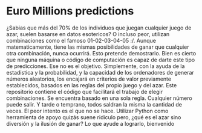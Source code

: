 # Euro Millions predictions
¿Sabias que más del 70% de los individuos que juegan cualquier juego de azar, suelen basarse en datos esotericos? O incluso peor, utilizan combinaciones como el famoso 01-02-03-04-05 :/. Aunque matematicamente, tiene las mismas posibilidades de ganar que cualquier otra combinación, nunca ocurrirá. Esto pretende demostrarlo.
Bien es cierto que ninguna máquina o código de computación es capaz de darte este tipo de predicciones. Ese no es el objetivo. Simplemente, con la ayuda de la estadistica y la probabilidad, y la capacidad de los ordenadores de generar números aleatorios, los encajará en criterios de valor previamente establecidos, basados en las reglas del propio juego y del azar. Este repositorio contiene el código que facilitará el trabajo de elegir combinaciones. Se encuentra basado en una sola regla. Cualquier número puede salir. Y tarde o temprano, todos saldran la misma la cantidad de veces.
El peor intento es el que no se hace. Utilizar Python como herramienta de apoyo quizás suene ridiculo pero, ¿qué es el azar sino diversión y la ilusión de ganar? Lo que ayude a lograrlo, bienvenido